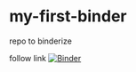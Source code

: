 # my-first-binder
repo to binderize

follow link
[![Binder](https://mybinder.org/badge_logo.svg)](https://mybinder.org/v2/gh/Jae-VII/my-first-binder/HEAD)

